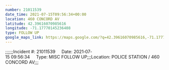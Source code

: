 ```yaml
---
number: 21011539
date_time: 2021-07-15T09:56:34+00:00
location: 460 CONCORD AV
latitude: 42.39616070985616
longitude: -71.17770145236408
type: FOLLOW UP
google_maps_link: https://maps.google.com/?q=42.39616070985616,-71.17770145236408
---
```


;;;;;;Incident #: 21011539     Date: 2021‐07‐15 09:56:34     Type: MISC FOLLOW UP;;;Location: POLICE STATION / 460 CONCORD AV;;;
